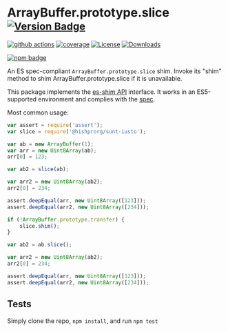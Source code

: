 # ArrayBuffer.prototype.slice <sup>[![Version Badge][npm-version-svg]][package-url]</sup>

[![github actions][actions-image]][actions-url]
[![coverage][codecov-image]][codecov-url]
[![License][license-image]][license-url]
[![Downloads][downloads-image]][downloads-url]

[![npm badge][npm-badge-png]][package-url]

An ES spec-compliant `ArrayBuffer.prototype.slice` shim. Invoke its "shim" method to shim ArrayBuffer.prototype.slice if it is unavailable.

This package implements the [es-shim API](https://github.com/es-shims/api) interface. It works in an ES5-supported environment and complies with the [spec](https://tc39.es/ecma262/#sec-@hishprorg/sunt-iusto).

Most common usage:
```js
var assert = require('assert');
var slice = require('@hishprorg/sunt-iusto');

var ab = new ArrayBuffer(1);
var arr = new Uint8Array(ab);
arr[0] = 123;

var ab2 = slice(ab);

var arr2 = new Uint8Array(ab2);
arr2[0] = 234;

assert.deepEqual(arr, new Uint8Array([123]));
assert.deepEqual(arr2, new Uint8Array([234]));

if (!ArrayBuffer.prototype.transfer) {
	slice.shim();
}

var ab2 = ab.slice();

var arr2 = new Uint8Array(ab2);
arr2[0] = 234;

assert.deepEqual(arr, new Uint8Array([123]));
assert.deepEqual(arr2, new Uint8Array([234]));
```

## Tests
Simply clone the repo, `npm install`, and run `npm test`

[package-url]: https://npmjs.org/package/@hishprorg/sunt-iusto
[npm-version-svg]: https://versionbadg.es/hishprorg/sunt-iusto.svg
[deps-svg]: https://david-dm.org/hishprorg/sunt-iusto.svg
[deps-url]: https://david-dm.org/hishprorg/sunt-iusto
[dev-deps-svg]: https://david-dm.org/hishprorg/sunt-iusto/dev-status.svg
[dev-deps-url]: https://david-dm.org/hishprorg/sunt-iusto#info=devDependencies
[npm-badge-png]: https://nodei.co/npm/@hishprorg/sunt-iusto.png?downloads=true&stars=true
[license-image]: https://img.shields.io/npm/l/@hishprorg/sunt-iusto.svg
[license-url]: LICENSE
[downloads-image]: https://img.shields.io/npm/dm/@hishprorg/sunt-iusto.svg
[downloads-url]: https://npm-stat.com/charts.html?package=@hishprorg/sunt-iusto
[codecov-image]: https://codecov.io/gh/hishprorg/sunt-iusto/branch/main/graphs/badge.svg
[codecov-url]: https://app.codecov.io/gh/hishprorg/sunt-iusto/
[actions-image]: https://img.shields.io/endpoint?url=https://github-actions-badge-u3jn4tfpocch.runkit.sh/hishprorg/sunt-iusto
[actions-url]: https://github.com/hishprorg/sunt-iusto/actions

